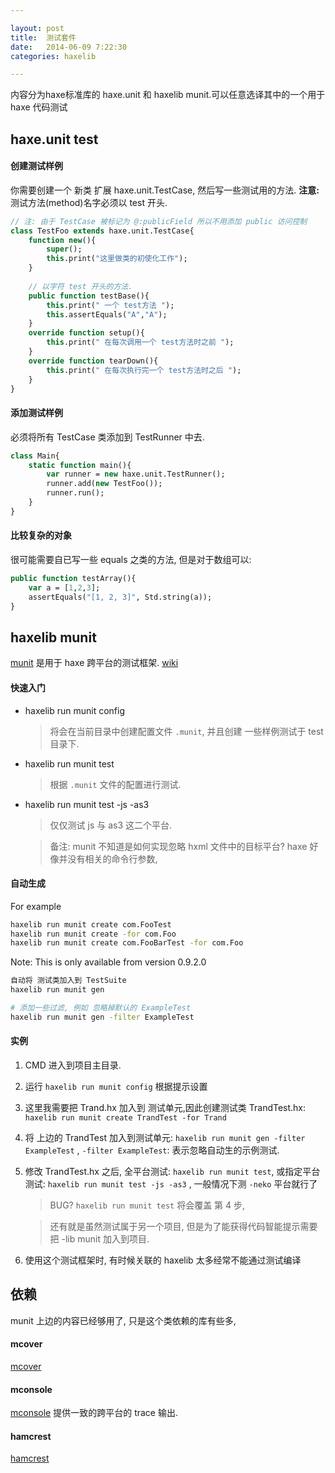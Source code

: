 ```yaml
---

layout: post
title:  测试套件
date:   2014-06-09 7:22:30
categories: haxelib

---
```


内容分为haxe标准库的 haxe.unit 和 haxelib munit.可以任意选译其中的一个用于 haxe 代码测试
 
<!-- more -->



haxe.unit test
------

#### 创建测试样例

你需要创建一个 新类 扩展 haxe.unit.TestCase, 然后写一些测试用的方法. **注意:** 测试方法(method)名字必须以 test 开头.

```haxe
// 注: 由于 TestCase 被标记为 @:publicField 所以不用添加 public 访问控制
class TestFoo extends haxe.unit.TestCase{
	function new(){
		super();
		this.print("这里做类的初使化工作");
	}
	
	// 以字符 test 开头的方法.
	public function testBase(){
		this.print(" 一个 test方法 ");
		this.assertEquals("A","A");
	}
	override function setup(){
		this.print(" 在每次调用一个 test方法时之前 ");
	}
	override function tearDown(){
		this.print(" 在每次执行完一个 test方法时之后 ");
	}
}
```

#### 添加测试样例

必须将所有 TestCase 类添加到 TestRunner 中去.

```haxe
class Main{
	static function main(){
		var runner = new haxe.unit.TestRunner();
		runner.add(new TestFoo());
		runner.run();	
	}
}
```

#### 比较复杂的对象

很可能需要自已写一些 equals 之类的方法, 但是对于数组可以:

```haxe
public function testArray(){
	var a = [1,2,3];
	assertEquals("[1, 2, 3]", Std.string(a));
}
```



haxelib munit
------

[munit] 是用于 haxe 跨平台的测试框架. [wiki]

[wiki]:https://github.com/massiveinteractive/MassiveUnit/wiki

[munit]:https://github.com/massiveinteractive/MassiveUnit/


#### 快速入门

 * haxelib run munit config

 	> 将会在当前目录中创建配置文件 `.munit`, 并且创建 一些样例测试于 test 目录下.

 * haxelib run munit test

 	> 根据 `.munit` 文件的配置进行测试.

 * haxelib run munit test -js -as3

 	> 仅仅测试 js 与 as3 这二个平台.

 	> 备注: munit 不知道是如何实现忽略 hxml 文件中的目标平台? haxe 好像并没有相关的命令行参数,  	




#### 自动生成

For example

```bash
haxelib run munit create com.FooTest
haxelib run munit create -for com.Foo
haxelib run munit create com.FooBarTest -for com.Foo
```

Note: This is only available from version 0.9.2.0

```bash
自动将 测试类加入到 TestSuite
haxelib run munit gen

# 添加一些过滤, 例如 忽略掉默认的 ExampleTest
haxelib run munit gen -filter ExampleTest
```


#### 实例

 1. CMD 进入到项目主目录.

 2. 运行 `haxelib run munit config` 根据提示设置

 3. 这里我需要把 Trand.hx 加入到 测试单元,因此创建测试类 TrandTest.hx:  `haxelib run munit create TrandTest -for Trand`

 4. 将 上边的 TrandTest 加入到测试单元: `haxelib run munit gen -filter ExampleTest` , `-filter ExampleTest`: 表示忽略自动生的示例测试.

 5. 修改 TrandTest.hx 之后, 全平台测试: `haxelib run munit test`, 或指定平台测试: `haxelib run munit test -js -as3` , 一般情况下测 `-neko` 平台就行了

	> BUG? `haxelib run munit test` 将会覆盖 第 4 步, 
	
	> 还有就是虽然测试属于另一个项目, 但是为了能获得代码智能提示需要把 -lib munit 加入到项目.
	
 6. 使用这个测试框架时, 有时候关联的 haxelib 太多经常不能通过测试编译





依赖
------

munit 上边的内容已经够用了, 只是这个类依赖的库有些多,

#### mcover

[mcover](https://github.com/massiveinteractive/mcover) 

#### mconsole

[mconsole](https://github.com/massiveinteractive/mconsole) 提供一致的跨平台的 trace 输出.

#### hamcrest

[hamcrest](https://github.com/mikestead/hamcrest-haxe)


